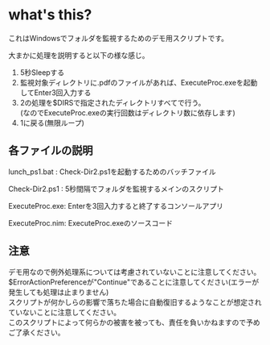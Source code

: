 # what's this?

これはWindowsでフォルダを監視するためのデモ用スクリプトです。

大まかに処理を説明すると以下の様な感じ。

1. 5秒Sleepする
2. 監視対象ディレクトリに.pdfのファイルがあれば、ExecuteProc.exeを起動してEnter3回入力する
3. 2の処理を$DIRSで指定されたディレクトリすべてで行う。  
  (なのでExecuteProc.exeの実行回数はディレクトリ数に依存します)
3. 1に戻る(無限ループ)

## 各ファイルの説明

lunch_ps1.bat  : Check-Dir2.ps1を起動するためのバッチファイル  

Check-Dir2.ps1 : 5秒間隔でフォルダを監視するメインのスクリプト  

ExecuteProc.exe: Enterを3回入力すると終了するコンソールアプリ  

ExecuteProc.nim: ExecuteProc.exeのソースコード  

## 注意

デモ用なので例外処理系については考慮されていないことに注意してください。  
$ErrorActionPreferenceが"Continue"であることに注意してください(エラーが発生しても処理は止まりません)  
スクリプトが何かしらの影響で落ちた場合に自動復旧するようなことが想定されていないことに注意してください。  
このスクリプトによって何らかの被害を被っても、責任を負いかねますので予めご了承ください。  
